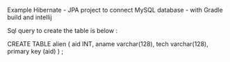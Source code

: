 Example Hibernate - JPA project to connect MySQL database - with Gradle build and intellij

Sql query to create the table is below :

 CREATE TABLE alien ( 
 aid INT, 
 aname varchar(128), 
 tech varchar(128), 
 primary key (aid)
 )
 ;

 

